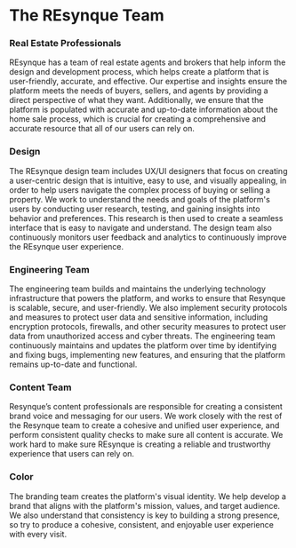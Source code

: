 # The REsynque Team

### Real Estate Professionals 

REsynque has a team of real estate agents and brokers that help inform the design and development process, which helps create a platform that is user-friendly, accurate, and effective. Our expertise and insights ensure the platform meets the needs of buyers, sellers, and agents by providing a direct perspective of what they want.
Additionally, we ensure that the platform is populated with accurate and up-to-date information about the home sale process, which is crucial for creating a comprehensive and accurate resource that all of our users can rely on.

### Design

The REsynque design team includes UX/UI designers that focus on creating a user-centric design that is intuitive, easy to use, and visually appealing, in order to help users navigate the complex process of buying or selling a property.
We work to understand the needs and goals of the platform's users by conducting user research, testing, and gaining insights into behavior and preferences. This research is then used to create a seamless interface that is easy to navigate and understand. The design team also continuously monitors user feedback and analytics to continuously improve the REsynque user experience.

### Engineering Team

The engineering team builds and maintains the underlying technology infrastructure that powers the platform, and works to ensure that Resynque is scalable, secure, and user-friendly. We also implement security protocols and measures to protect user data and sensitive information, including encryption protocols, firewalls, and other security measures to protect user data from unauthorized access and cyber threats.
The engineering team continuously maintains and updates the platform over time by identifying and fixing bugs, implementing new features, and ensuring that the platform remains up-to-date and functional.

### Content Team 

Resynque’s content professionals are responsible for creating a consistent brand voice and messaging for our users. We work closely with the rest of the Resynque team to create a cohesive and unified user experience, and perform consistent quality checks to make sure all content is accurate. We work hard to make sure REsynque is creating a reliable and trustworthy experience that users can rely on.

### Color

The branding team creates the platform's visual identity. We help develop a brand that aligns with the platform's mission, values, and target audience. We also understand that consistency is key to building a strong presence, so try to produce a cohesive, consistent, and enjoyable user experience with every visit.
